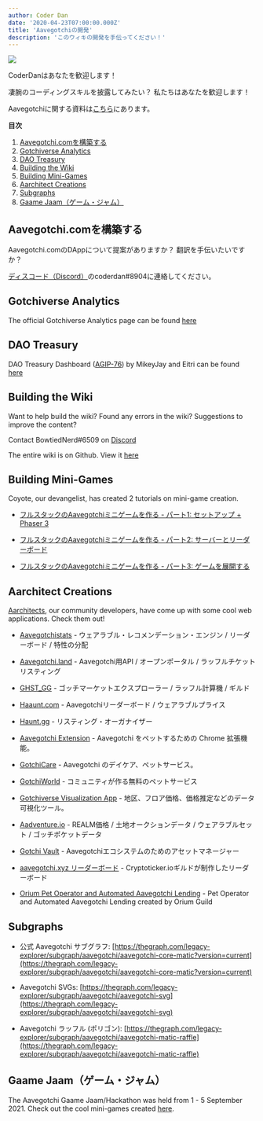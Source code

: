 ```yaml
---
author: Coder Dan
date: '2020-04-23T07:00:00.000Z'
title: 'Aavegotchiの開発'
description: 'このウィキの開発を手伝ってください！'
---
```


<div class="headerImageContainer">
<img class="headerImage" src="/developers/codergotchi.png">
<p class="headerImageText">CoderDanはあなたを歓迎します！</p>
</div>

凄腕のコーディングスキルを披露してみたい？ 私たちはあなたを歓迎します！

Aavegotchiに関する資料は[こちら](https://docs.aavegotchi.com/)にあります。

<div class="contentsBox">

**目次**

<ol>
<li><a href=#building-aavegotchi-com>Aavegotchi.comを構築する</a></li>
<li><a href=#gotchiverse-analytics>Gotchiverse Analytics</a></li>
<li><a href=#dao-treasury>DAO Treasury</a></li>
<li><a href=#building-the-wiki>Building the Wiki</a></li>
<li><a href=#building-mini-games>Building Mini-Games</a></li>
<li><a href=#aarchitect-creations>Aarchitect Creations</a></li>
<li><a href=#subgraphs>Subgraphs</a></li>
<li><a href=#gaame-jaam>Gaame Jaam（ゲーム・ジャム）</a></li>
</ol>

</div>

## Aavegotchi.comを構築する

Aavegotchi.comのDAppについて提案がありますか？ 翻訳を手伝いたいですか？

[ディスコード（Discord）](https://discord.com/invite/NPwnWB6)のcoderdan#8904に連絡してください。

## Gotchiverse Analytics

The official Gotchiverse Analytics page can be found [here](https://gotchiverse-analytics.vercel.app/)

## DAO Treasury

DAO Treasury Dashboard ([AGIP-76](/aavegotchi-improvement-proposals#create-a-dao-treasury-dashboard)) by MikeyJay and Eitri can be found [here](https://dune.com/eitri/aavegotchi-dao-treasury)

## Building the Wiki

Want to help build the wiki? Found any errors in the wiki? Suggestions to improve the content?

Contact BowtiedNerd#6509 on [Discord](https://discord.com/invite/NPwnWB6)

The entire wiki is on Github. View it [here](https://github.com/aavegotchi/aavegotchi-wiki)

## Building Mini-Games

Coyote, our devangelist, has created 2 tutorials on mini-game creation.

* [フルスタックのAavegotchiミニゲームを作る - パート1: セットアップ + Phaser 3](https://dev.to/ccoyotedev/building-a-full-stack-aavegotchi-minigame-part-1-set-up-phaser-3-29l5)

* [フルスタックのAavegotchiミニゲームを作る - パート2: サーバーとリーダーボード](https://dev.to/ccoyotedev/building-a-full-stack-aavegotchi-minigame-part-2-server-leaderboard-53la)

* [フルスタックのAavegotchiミニゲームを作る - パート3: ゲームを展開する](https://dev.to/ccoyotedev/building-a-full-stack-aavegotchi-minigame-part-3-deploying-your-game-mga)

## Aarchitect Creations

[Aarchitects](/aarchitect), our community developers, have come up with some cool web applications. Check them out!

* [Aavegotchistats](https://aavegotchistats.com/) - ウェアラブル・レコメンデーション・エンジン / リーダーボード / 特性の分配

* [Aavegotchi.land](https://aavegotchi.land/) - Aavegotchi用API / オープンポータル / ラッフルチケットリスティング

* [GHST_GG](https://fireball.gg/) - ゴッチマーケットエクスプローラー / ラッフル計算機 / ギルド

* [Haaunt.com](https://haaunt.com/) - Aavegotchiリーダーボード / ウェアラブルプライス

* [Haunt.gg](https://haunt.gg/) - リスティング・オーガナイザー

* [Aavegotchi Extension](https://chrome.google.com/webstore/detail/aavegotchi-extension/ibggmlahcckfbcghmbnbdmkmolmaejfc) - Aavegotchi をペットするための Chrome 拡張機能。

* [GotchiCare](https://gotchicare.com/) - Aavegotchi のデイケア、ペットサービス。

* [GotchiWorld](https://linktr.ee/gotchiworld) - コミュニティが作る無料のペットサービス

* [Gotchiverse Visualization App](https://share.streamlit.io/lavel0rz/aavegotchiproject/main/main.py) - 地区、フロア価格、価格推定などのデータ可視化ツール。

* [Aadventure.io](https://www.aadventure.io) - REALM価格 / 土地オークションデータ / ウェアラブルセット / ゴッチポケットデータ

* [Gotchi Vault](https://www.gotchivault.com/) - Aavegotchiエコシステムのためのアセットマネージャー

* [aavegotchi.xyz リーダーボード](https://www.aavegotchi.xyz/leaderboard/players) - Cryptoticker.ioギルドが制作したリーダーボード

* [Orium Pet Operator and Automated Aavegotchi Lending](https://app.orium.network/) - Pet Operator and Automated Aavegotchi Lending created by Orium Guild

## Subgraphs

* 公式 Aavegotchi サブグラフ: [https://thegraph.com/legacy-explorer/subgraph/aavegotchi/aavegotchi-core-matic?version=current](https://thegraph.com/legacy-explorer/subgraph/aavegotchi/aavegotchi-core-matic?version=current)

* Aavegotchi SVGs: [https://thegraph.com/legacy-explorer/subgraph/aavegotchi/aavegotchi-svg](https://thegraph.com/legacy-explorer/subgraph/aavegotchi/aavegotchi-svg)

* Aavegotchi ラッフル (ポリゴン): [https://thegraph.com/legacy-explorer/subgraph/aavegotchi/aavegotchi-matic-raffle](https://thegraph.com/legacy-explorer/subgraph/aavegotchi/aavegotchi-matic-raffle)

## Gaame Jaam（ゲーム・ジャム）

The Aavegotchi Gaame Jaam/Hackathon was held from 1 - 5 September 2021. Check out the cool mini-games created [here](/gaame-jaam).